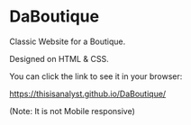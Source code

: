 # DaBoutique

Classic Website for a Boutique.

Designed on HTML & CSS.

You can click the link to see it in your browser:

https://thisisanalyst.github.io/DaBoutique/

(Note: It is not Mobile responsive)
